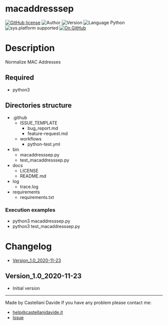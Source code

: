 # macaddresssep
[![GitHub license](https://img.shields.io/badge/licence-GNU-green?style=flat)](https://github.com/CastellaniDavide/cpp-macaddresssep/blob/master/LICENSE) ![Author](https://img.shields.io/badge/author-Castellani%20Davide-green?style=flat) ![Version](https://img.shields.io/badge/version-v1.0-blue?style=flat) ![Language Python](https://img.shields.io/badge/language-Python-yellowgreen?style=flat) ![sys.platform supported](https://img.shields.io/badge/OS%20platform%20supported-Linux,%20Windows%20&%20Mac%20OS-blue?style=flat) [![On GitHub](https://img.shields.io/badge/on%20GitHub-True-green?style=flat&logo=github)](https://github.com/CastellaniDavide/macaddresssep)

# Description
Normalize MAC Addresses

## Required
 - python3
 
## Directories structure
 - .github
   - ISSUE_TEMPLATE
     - bug_report.md
     - feature-request.md
   - workflows
     - python-test.yml
 - bin
   - macaddresssep.py
   - test_macaddresssep.py
 - docs
   - LICENSE
   - README.md
 - log
   - trace.log
 - requirements
   - requirements.txt
   
### Execution examples
 - python3 macaddresssep.py
 - python3 test_macaddresssep.py

# Changelog
 - [Version_1.0_2020-11-23](#Version_10_2020-11-23)

## Version_1.0_2020-11-23
 - Initial version

---
Made by Castellani Davide 
If you have any problem please contact me:
- help@castellanidavide.it
- [Issue](https://github.com/CastellaniDavide/macaddresssep/issues)
